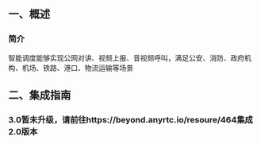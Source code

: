 ## 一、概述

### 简介

智能调度能够实现公网对讲、视频上报、音视频呼叫，满足公安、消防、政府机构、机场、铁路、港口、物流运输等场景

## 二、集成指南

### 3.0暂未升级，请前往https://beyond.anyrtc.io/resoure/464集成2.0版本


